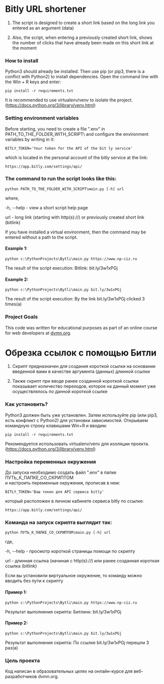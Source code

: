 # Bitly URL shortener

1. The script is designed to create a short link based on the long link you entered as an argument (data)

2. Also, the script, when entering a previously created short link, shows the number of clicks that have already
been made on this short link at the moment


### How to install

Python3 should already be installed. 
Then use pip (or pip3, there is a conflict with Python2) to install dependencies.
Open the command line with the Win + R keys and enter:
```
pip install -r requirements.txt
```
It is recommended to use virtualenv/venv to isolate the project.
(https://docs.python.org/3/library/venv.html)


### Setting environment variables

Before starting, you need to create a file ".env" in PATH_TO_THE_FOLDER_WITH_SCRIPT\ 
and configure the environment variables by writing in it:
```
BITLY_TOKEN='Your token for the API of the bit ly service'
```
which is located in the personal account of the bitly service at the link:
```
https://app.bitly.com/settings/api/
```


### The command to run the script looks like this:
```
python PATH_TO_THE_FOLDER_WITH_SCRIPT\маіп.ру [-h] url
```
where, 

 -h, --help - view a short script help page
 
 url - long link (starting with http(s)://) or previously created short link (bitlink)
 
If you have installed a virtual environment, then the command may be entered without a path to the script.

#### Example 1:
```
python c:\PythonProjects\Bytli\main.py https://www.np-ciz.ru
```
The result of the script execution:
Bitlink: bit.ly/3w1xPGj

#### Example 2:
```
python c:\PythonProjects\Bytli\main.py bit.ly/3w1xPGj
```
The result of the script execution:
By the link bit.ly/3w1xPGj clicked 3 times(a)


### Project Goals
This code was written for educational purposes as part of an online course for web developers at [dvmn.org](https://dvmn.org/).




# Обрезка ссылок с помощью Битли

1. Скрипт предназначен для создания короткой ссылки на основании введенной вами в качестве аргумента (данных) 
длинной ссылки
  
2. Также скрипт при вводе ранее созданной короткой ссылки показывает количество переходов, которое на данный момент уже
осуществлялось по данной короткой ссылке


### Как установить?

Python3 должен быть уже установлен. 
Затем используйте pip (или pip3, есть конфликт с Python2) для установки зависимостей.
Открываем командную строку клавишами Win+R и вводим:
```
pip install -r requirements.txt
```
Рекомендуется использовать virtualenv/venv для изоляции проекта.
(https://docs.python.org/3/library/venv.html)


### Настройка переменных окружения

До запуска необходимо создать файл ".env" в папке ПУТЬ_К_ПАПКЕ_СО_СКРИПТОМ\
и настроить переменные окружения, прописав в нем:
```
BITLY_TOKEN='Ваш токен для API сервиса bitly' 
```
который расположен в личном кабинете сервиса bitly по ссылке:
```
https://app.bitly.com/settings/api/
```


### Команда на запуск скрипта выглядит так:
```
python ПУТЬ_К_ПАПКЕ_СО_СКРИПТОМ\main.py [-h] url
```
где,

  -h, --help - просмотр короткой страницы помощи по скрипту
  
  url - длинная ссылка (начиная с http(s)://) или ранее созданная короткая ссылка (bitlink)

Если вы установили виртуальное окружение, то команду можно вводить без пути к скрипту
  
#### Пример 1:
```
python c:\PythonProjects\Bytli\main.py https://www.np-ciz.ru
```
Результат выполнения скрипта:
Битлинк:  bit.ly/3w1xPGj

#### Пример 2:
```
python c:\PythonProjects\Bytli\main.py bit.ly/3w1xPGj
```
Результат выполнения скрипта:
По ссылке bit.ly/3w1xPGj перешли 3 раз(а)


### Цель проекта
Код написан в образовательных целях на онлайн-курсе для веб-разработчиков dvmn.org.
